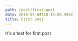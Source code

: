 ```yaml
---
path: /post/first-post
date: 2019-04-04T10:16:08.995Z
title: First post
---
```

It's a test for first post
